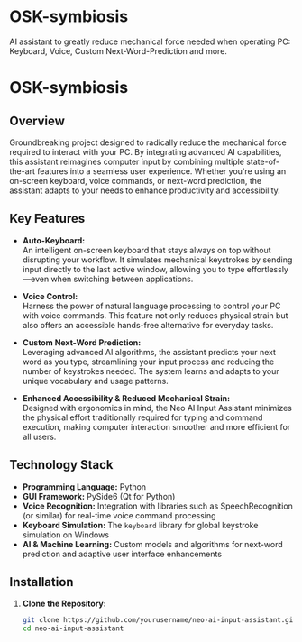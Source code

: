 # OSK-symbiosis
AI assistant to greatly reduce mechanical force needed when operating PC: Keyboard, Voice, Custom Next-Word-Prediction and more.

# OSK-symbiosis

## Overview

Groundbreaking project designed to radically reduce the mechanical force required to interact with your PC. By integrating advanced AI capabilities, this assistant reimagines computer input by combining multiple state-of-the-art features into a seamless user experience. Whether you're using an on-screen keyboard, voice commands, or next-word prediction, the assistant adapts to your needs to enhance productivity and accessibility.

## Key Features

- **Auto-Keyboard:**  
  An intelligent on-screen keyboard that stays always on top without disrupting your workflow. It simulates mechanical keystrokes by sending input directly to the last active window, allowing you to type effortlessly—even when switching between applications.

- **Voice Control:**  
  Harness the power of natural language processing to control your PC with voice commands. This feature not only reduces physical strain but also offers an accessible hands-free alternative for everyday tasks.

- **Custom Next-Word Prediction:**  
  Leveraging advanced AI algorithms, the assistant predicts your next word as you type, streamlining your input process and reducing the number of keystrokes needed. The system learns and adapts to your unique vocabulary and usage patterns.

- **Enhanced Accessibility & Reduced Mechanical Strain:**  
  Designed with ergonomics in mind, the Neo AI Input Assistant minimizes the physical effort traditionally required for typing and command execution, making computer interaction smoother and more efficient for all users.

## Technology Stack

- **Programming Language:** Python  
- **GUI Framework:** PySide6 (Qt for Python)  
- **Voice Recognition:** Integration with libraries such as SpeechRecognition (or similar) for real-time voice command processing  
- **Keyboard Simulation:** The `keyboard` library for global keystroke simulation on Windows  
- **AI & Machine Learning:** Custom models and algorithms for next-word prediction and adaptive user interface enhancements

## Installation

1. **Clone the Repository:**
   ```bash
   git clone https://github.com/yourusername/neo-ai-input-assistant.git
   cd neo-ai-input-assistant
